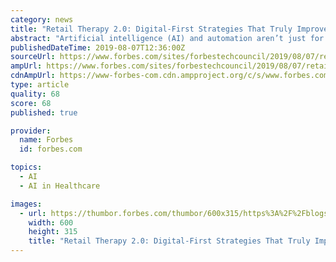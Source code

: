 ```yaml
---
category: news
title: "Retail Therapy 2.0: Digital-First Strategies That Truly Improve CX"
abstract: "Artificial intelligence (AI) and automation aren’t just for autonomous ... and purchase to post-sale — for customers and employees. That’s what retail therapy 2.0 is: digitally-driven retail processes that improve the lives of customers and retailers ..."
publishedDateTime: 2019-08-07T12:36:00Z
sourceUrl: https://www.forbes.com/sites/forbestechcouncil/2019/08/07/retail-therapy-2-0-digital-first-strategies-that-truly-improve-cx/
ampUrl: https://www.forbes.com/sites/forbestechcouncil/2019/08/07/retail-therapy-2-0-digital-first-strategies-that-truly-improve-cx/amp/
cdnAmpUrl: https://www-forbes-com.cdn.ampproject.org/c/s/www.forbes.com/sites/forbestechcouncil/2019/08/07/retail-therapy-2-0-digital-first-strategies-that-truly-improve-cx/amp/
type: article
quality: 68
score: 68
published: true

provider:
  name: Forbes
  id: forbes.com

topics:
  - AI
  - AI in Healthcare

images:
  - url: https://thumbor.forbes.com/thumbor/600x315/https%3A%2F%2Fblogs-images.forbes.com%2Fforbestechcouncil%2Ffiles%2F2019%2F08%2Fa-11-500x500.jpg
    width: 600
    height: 315
    title: "Retail Therapy 2.0: Digital-First Strategies That Truly Improve CX"
---
```

